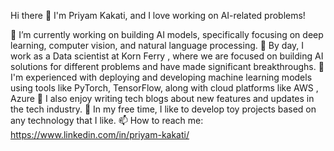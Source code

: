 Hi there 👋
I'm Priyam Kakati, and I love working on AI-related problems!

🌱 I’m currently working on building AI models, specifically focusing on deep learning, computer vision, and natural language processing.
💼 By day, I work as a Data scientist at Korn Ferry , where we are focused on building AI solutions for different problems and have made significant breakthroughs.
🔧 I'm experienced with deploying and developing machine learning models using tools like PyTorch, TensorFlow, along with cloud platforms like AWS , Azure
📝 I also enjoy writing tech blogs about new features and updates in the tech industry.
🚀 In my free time, I like to develop toy projects based on any technology that I like.
📫 How to reach me: https://www.linkedin.com/in/priyam-kakati/
